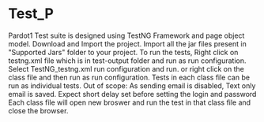 # Test_P
Pardot1 Test suite is designed using TestNG Framework and page object model.
Download and Import the project.
Import all the jar files present in "Supported Jars" folder to your project.
To run the tests, Right click on testng.xml file which is in test-output folder and run as run configuration. 
Select TestNG_testng.xml run configuration and run. 
or right click on the class file and then run as run configuration. 
Tests in each class file can be run as individual tests.
Out of scope: As sending email is disabled, Text only email is saved.
Expect short delay set before setting the login and password
Each class file will open new broswer and run the test in that class file and close the browser.


